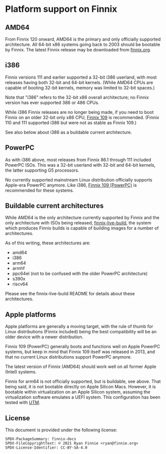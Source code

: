 # Platform support on Finnix

## AMD64

From Finnix 120 onward, AMD64 is the primary and only officially supported architecture. All 64-bit x86 systems going back to 2003 should be bootable by Finnix.  The latest Finnix release may be downloaded from [finnix.org](https://www.finnix.org/).

## i386

Finnix versions 111 and earlier supported a 32-bit i386 userland, with most releases having both 32-bit and 64-bit kernels. (While AMD64 CPUs are capable of booting 32-bit kernels, memory was limited to 32-bit spaces.)

Note that "i386" refers to the 32-bit x86 overall architecture; no Finnix version has ever supported 386 or 486 CPUs.

While i386 Finnix releases are no longer being made, if you need to boot Finnix on an older 32-bit only x86 CPU, [Finnix 109](https://www.finnix.org/releases/109/finnix-109.iso) is recommended. (Finnix 110 and 111 supported i386 but were not as stable as Finnix 109.)

See also below about i386 as a buildable current architecture.

## PowerPC

As with i386 above, most releases from Finnix 86.1 through 111 included PowerPC ISOs.  This was a 32-bit userland with 32-bit and 64-bit kernels, the latter supporting G5 processors.

No currently supported mainstream Linux distribution officially supports Apple-era PowerPC anymore. Like i386, [Finnix 109 (PowerPC)](https://www.finnix.org/releases/109/finnix-ppc-109.iso) is recommended for these systems.

## Buildable current architectures

While AMD64 is the only architecture currently supported by Finnix and the only architecture with ISOs being released, [finnix-live-build](https://github.com/finnix/finnix-live-build), the system which produces Finnix builds is capable of building images for a number of architectures.

As of this writing, these architectures are:

* amd64
* i386
* arm64
* armhf
* ppc64el (not to be confused with the older PowerPC architecture)
* s390x
* riscv64

Please see the finnix-live-build README for details about these architectures.

## Apple platforms

Apple platforms are generally a moving target, with the rule of thumb for Linux distributions (Finnix included) being the best compatibility will be an older device with a newer distribution.

Finnix 109 (PowerPC) generally boots and functions well on Apple PowerPC systems, but keep in mind that Finnix 109 itself was released in 2013, and that no current Linux distributions support PowerPC anymore.

The latest version of Finnix (AMD64) should work well on all former Apple (Intel) systems.

Finnix for arm64 is not officially supported, but is buildable, see above. That being said, it is not bootable directly on Apple Silicon Macs. However, it is bootable within virtualization on an Apple Silicon system, assuming the virtualization software emulates a UEFI system. This configuration has been tested with [UTM](https://mac.getutm.app/).

## License

This document is provided under the following license:

    SPDX-PackageSummary: finnix-docs
    SPDX-FileCopyrightText: © 2021 Ryan Finnie <ryan@finnie.org>
    SPDX-License-Identifier: CC-BY-SA-4.0
